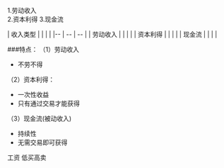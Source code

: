 
1.劳动收入   
2.资本利得
3.现金流


| 收入类型 | | | |
|-- | -- | -- |
| 劳动收入 | | | |
| 资本利得 | | | |
| 现金流 | | | |


###特点：
（1）劳动收入
* 不劳不得

（2）资本利得：
* 一次性收益
* 只有通过交易才能获得

（3）现金流(被动收入)
* 持续性
* 无需交易即可获得

工资 
低买高卖
